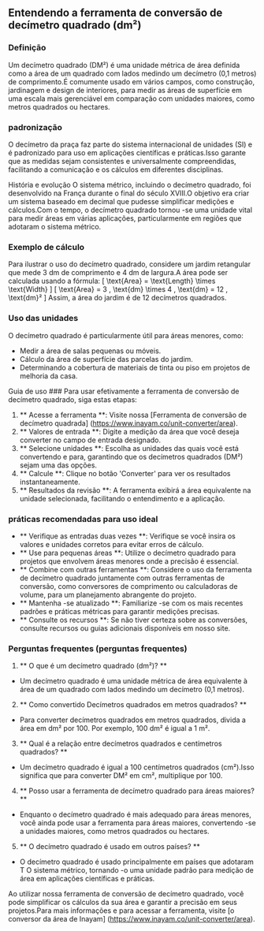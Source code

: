 ## Entendendo a ferramenta de conversão de decímetro quadrado (dm²)

### Definição
Um decímetro quadrado (DM²) é uma unidade métrica de área definida como a área de um quadrado com lados medindo um decímetro (0,1 metros) de comprimento.É comumente usado em vários campos, como construção, jardinagem e design de interiores, para medir as áreas de superfície em uma escala mais gerenciável em comparação com unidades maiores, como metros quadrados ou hectares.

### padronização
O decímetro da praça faz parte do sistema internacional de unidades (SI) e é padronizado para uso em aplicações científicas e práticas.Isso garante que as medidas sejam consistentes e universalmente compreendidas, facilitando a comunicação e os cálculos em diferentes disciplinas.

História e evolução
O sistema métrico, incluindo o decímetro quadrado, foi desenvolvido na França durante o final do século XVIII.O objetivo era criar um sistema baseado em decimal que pudesse simplificar medições e cálculos.Com o tempo, o decímetro quadrado tornou -se uma unidade vital para medir áreas em várias aplicações, particularmente em regiões que adotaram o sistema métrico.

### Exemplo de cálculo
Para ilustrar o uso do decímetro quadrado, considere um jardim retangular que mede 3 dm de comprimento e 4 dm de largura.A área pode ser calculada usando a fórmula:
\[ \text{Area} = \text{Length} \times \text{Width} \]
\[ \text{Area} = 3 \, \text{dm} \times 4 \, \text{dm} = 12 \, \text{dm}² \]
Assim, a área do jardim é de 12 decímetros quadrados.

### Uso das unidades
O decímetro quadrado é particularmente útil para áreas menores, como:
- Medir a área de salas pequenas ou móveis.
- Cálculo da área de superfície das parcelas do jardim.
- Determinando a cobertura de materiais de tinta ou piso em projetos de melhoria da casa.

Guia de uso ###
Para usar efetivamente a ferramenta de conversão de decímetro quadrado, siga estas etapas:
1. ** Acesse a ferramenta **: Visite nossa [Ferramenta de conversão de decímetro quadrada] (https://www.inayam.co/unit-converter/area).
2. ** Valores de entrada **: Digite a medição da área que você deseja converter no campo de entrada designado.
3. ** Selecione unidades **: Escolha as unidades das quais você está convertendo e para, garantindo que os decímetros quadrados (DM²) sejam uma das opções.
4. ** Calcule **: Clique no botão 'Converter' para ver os resultados instantaneamente.
5. ** Resultados da revisão **: A ferramenta exibirá a área equivalente na unidade selecionada, facilitando o entendimento e a aplicação.

### práticas recomendadas para uso ideal
- ** Verifique as entradas duas vezes **: Verifique se você insira os valores e unidades corretos para evitar erros de cálculo.
- ** Use para pequenas áreas **: Utilize o decímetro quadrado para projetos que envolvem áreas menores onde a precisão é essencial.
- ** Combine com outras ferramentas **: Considere o uso da ferramenta de decímetro quadrado juntamente com outras ferramentas de conversão, como conversores de comprimento ou calculadoras de volume, para um planejamento abrangente do projeto.
- ** Mantenha -se atualizado **: Familiarize -se com os mais recentes padrões e práticas métricas para garantir medições precisas.
- ** Consulte os recursos **: Se não tiver certeza sobre as conversões, consulte recursos ou guias adicionais disponíveis em nosso site.

### Perguntas frequentes (perguntas frequentes)

1. ** O que é um decímetro quadrado (dm²)? **
- Um decímetro quadrado é uma unidade métrica de área equivalente à área de um quadrado com lados medindo um decímetro (0,1 metros).

2. ** Como convertido Decímetros quadrados em metros quadrados? **
- Para converter decímetros quadrados em metros quadrados, divida a área em dm² por 100. Por exemplo, 100 dm² é igual a 1 m².

3. ** Qual é a relação entre decímetros quadrados e centímetros quadrados? **
- Um decímetro quadrado é igual a 100 centímetros quadrados (cm²).Isso significa que para converter DM² em cm², multiplique por 100.

4. ** Posso usar a ferramenta de decímetro quadrado para áreas maiores? **
- Enquanto o decímetro quadrado é mais adequado para áreas menores, você ainda pode usar a ferramenta para áreas maiores, convertendo -se a unidades maiores, como metros quadrados ou hectares.

5. ** O decímetro quadrado é usado em outros países? **
- O decímetro quadrado é usado principalmente em países que adotaram T O sistema métrico, tornando -o uma unidade padrão para medição de área em aplicações científicas e práticas.

Ao utilizar nossa ferramenta de conversão de decímetro quadrado, você pode simplificar os cálculos da sua área e garantir a precisão em seus projetos.Para mais informações e para acessar a ferramenta, visite [o conversor da área de Inayam] (https://www.inayam.co/unit-converter/area).
